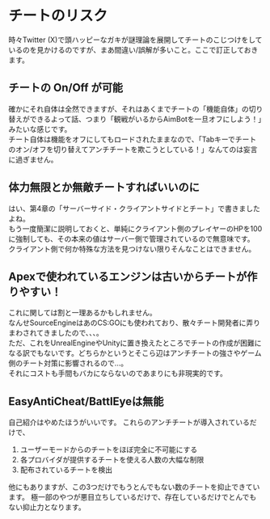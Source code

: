 # チートのリスク
時々Twitter (X)で頭ハッピーなガキが謎理論を展開してチートのこじつけをしているのを見かけるのですが、まあ間違い/誤解が多いこと。ここで訂正しておきます。

## チートの On/Off が可能
確かにそれ自体は全然できますが、それはあくまでチートの「機能自体」の切り替えができるよって話、つまり「観戦がいるからAimBotを一旦オフにしよう！」みたいな感じです。  
チート自体は機能をオフにしてもロードされたままなので、「Tabキーでチートのオン/オフを切り替えてアンチチートを欺こうとしている！」なんてのは妄言に過ぎません。

## 体力無限とか無敵チートすればいいのに
はい、第4章の「サーバーサイド・クライアントサイドとチート」で書きましたよね。  
もう一度簡潔に説明しておくと、単純にクライアント側のプレイヤーのHPを100に強制しても、その本来の値はサーバー側で管理されているので無意味です。  
クライアント側で何か特殊な方法を見つけない限りそんなことはできません。

## Apexで使われているエンジンは古いからチートが作りやすい！
これに関しては割と一理あるかもしれません。  
なんせSourceEngineはあのCS:GOにも使われており、散々チート開発者に弄りまわされてきましたので、、、。  
ただ、これをUnrealEngineやUnityに置き換えたところでチートの作成が困難になる訳でもないです。どちらかというとそこら辺はアンチチートの強さやゲーム側のチート対策に影響されるので…。  
それにコストも手間もバカにならないのであまりにも非現実的です。

## EasyAntiCheat/BattlEyeは無能
自己紹介はやめたほうがいいです。
これらのアンチチートが導入されているだけで、

1. ユーザーモードからのチートをほぼ完全に不可能にする
2. 各プロバイダが提供するチートを使える人数の大幅な制限
3. 配布されているチートを検出

他にもありますが、この3つだけでもうとんでもない数のチートを抑止できています。
極一部のやつが悪目立ちしているだけで、存在しているだけでとんでもない抑止力となります。